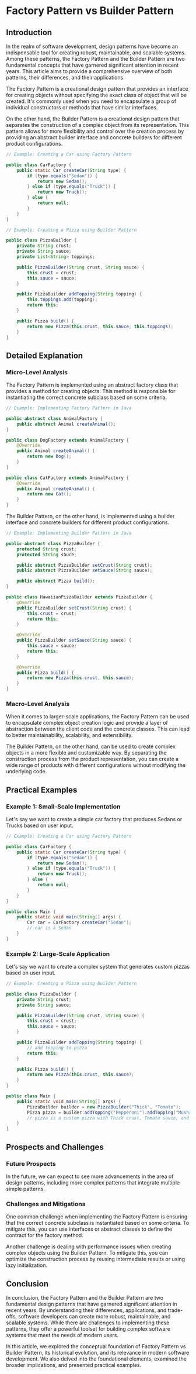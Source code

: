# Factory Pattern vs Builder Pattern
## Introduction
In the realm of software development, design patterns have become an indispensable tool for creating robust, maintainable, and scalable systems. Among these patterns, the Factory Pattern and the Builder Pattern are two fundamental concepts that have garnered significant attention in recent years. This article aims to provide a comprehensive overview of both patterns, their differences, and their applications.

The Factory Pattern is a creational design pattern that provides an interface for creating objects without specifying the exact class of object that will be created. It's commonly used when you need to encapsulate a group of individual constructors or methods that have similar interfaces.

On the other hand, the Builder Pattern is a creational design pattern that separates the construction of a complex object from its representation. This pattern allows for more flexibility and control over the creation process by providing an abstract builder interface and concrete builders for different product configurations.

```java
// Example: Creating a Car using Factory Pattern

public class CarFactory {
    public static Car createCar(String type) {
        if (type.equals("Sedan")) {
            return new Sedan();
        } else if (type.equals("Truck")) {
            return new Truck();
        } else {
            return null;
        }
    }
}

// Example: Creating a Pizza using Builder Pattern

public class PizzaBuilder {
    private String crust;
    private String sauce;
    private List<String> toppings;

    public PizzaBuilder(String crust, String sauce) {
        this.crust = crust;
        this.sauce = sauce;
    }

    public PizzaBuilder addTopping(String topping) {
        this.toppings.add(topping);
        return this;
    }

    public Pizza build() {
        return new Pizza(this.crust, this.sauce, this.toppings);
    }
}

```

## Detailed Explanation
### Micro-Level Analysis

The Factory Pattern is implemented using an abstract factory class that provides a method for creating objects. This method is responsible for instantiating the correct concrete subclass based on some criteria.

```java
// Example: Implementing Factory Pattern in Java

public abstract class AnimalFactory {
    public abstract Animal createAnimal();
}

public class DogFactory extends AnimalFactory {
    @Override
    public Animal createAnimal() {
        return new Dog();
    }
}

public class CatFactory extends AnimalFactory {
    @Override
    public Animal createAnimal() {
        return new Cat();
    }
}
```

The Builder Pattern, on the other hand, is implemented using a builder interface and concrete builders for different product configurations.

```java
// Example: Implementing Builder Pattern in Java

public abstract class PizzaBuilder {
    protected String crust;
    protected String sauce;

    public abstract PizzaBuilder setCrust(String crust);
    public abstract PizzaBuilder setSauce(String sauce);

    public abstract Pizza build();
}

public class HawaiianPizzaBuilder extends PizzaBuilder {
    @Override
    public PizzaBuilder setCrust(String crust) {
        this.crust = crust;
        return this;
    }

    @Override
    public PizzaBuilder setSauce(String sauce) {
        this.sauce = sauce;
        return this;
    }

    @Override
    public Pizza build() {
        return new Pizza(this.crust, this.sauce);
    }
}
```

### Macro-Level Analysis

When it comes to larger-scale applications, the Factory Pattern can be used to encapsulate complex object creation logic and provide a layer of abstraction between the client code and the concrete classes. This can lead to better maintainability, scalability, and extensibility.

The Builder Pattern, on the other hand, can be used to create complex objects in a more flexible and customizable way. By separating the construction process from the product representation, you can create a wide range of products with different configurations without modifying the underlying code.

## Practical Examples
### Example 1: Small-Scale Implementation

Let's say we want to create a simple car factory that produces Sedans or Trucks based on user input.

```java
// Example: Creating a Car using Factory Pattern

public class CarFactory {
    public static Car createCar(String type) {
        if (type.equals("Sedan")) {
            return new Sedan();
        } else if (type.equals("Truck")) {
            return new Truck();
        } else {
            return null;
        }
    }
}

public class Main {
    public static void main(String[] args) {
        Car car = CarFactory.createCar("Sedan");
        // car is a Sedan
    }
}
```

### Example 2: Large-Scale Application

Let's say we want to create a complex system that generates custom pizzas based on user input.

```java
// Example: Creating a Pizza using Builder Pattern

public class PizzaBuilder {
    private String crust;
    private String sauce;

    public PizzaBuilder(String crust, String sauce) {
        this.crust = crust;
        this.sauce = sauce;
    }

    public PizzaBuilder addTopping(String topping) {
        // add topping to pizza
        return this;
    }

    public Pizza build() {
        return new Pizza(this.crust, this.sauce);
    }
}

public class Main {
    public static void main(String[] args) {
        PizzaBuilder builder = new PizzaBuilder("Thick", "Tomato");
        Pizza pizza = builder.addTopping("Pepperoni").addTopping("Mushrooms").build();
        // pizza is a custom pizza with Thick crust, Tomato sauce, and Pepperoni and Mushrooms toppings
    }
}
```

## Prospects and Challenges
### Future Prospects

In the future, we can expect to see more advancements in the area of design patterns, including more complex patterns that integrate multiple simple patterns.

### Challenges and Mitigations

One common challenge when implementing the Factory Pattern is ensuring that the correct concrete subclass is instantiated based on some criteria. To mitigate this, you can use interfaces or abstract classes to define the contract for the factory method.

Another challenge is dealing with performance issues when creating complex objects using the Builder Pattern. To mitigate this, you can optimize the construction process by reusing intermediate results or using lazy initialization.

## Conclusion

In conclusion, the Factory Pattern and the Builder Pattern are two fundamental design patterns that have garnered significant attention in recent years. By understanding their differences, applications, and trade-offs, software developers can create more robust, maintainable, and scalable systems. While there are challenges to implementing these patterns, they offer a powerful toolset for building complex software systems that meet the needs of modern users.

In this article, we explored the conceptual foundation of Factory Pattern vs Builder Pattern, its historical evolution, and its relevance in modern software development. We also delved into the foundational elements, examined the broader implications, and presented practical examples.